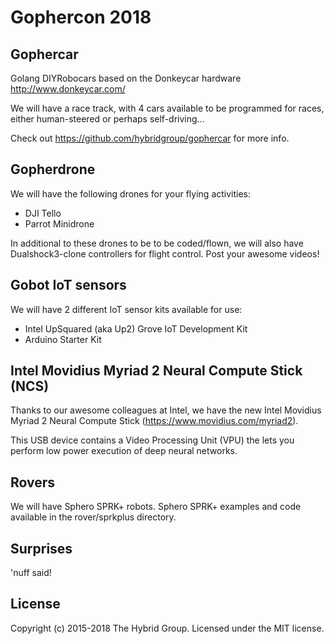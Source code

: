# Gophercon 2018

## Gophercar

Golang DIYRobocars based on the Donkeycar hardware http://www.donkeycar.com/

We will have a race track, with 4 cars available to be programmed for races, either human-steered or perhaps self-driving...

Check out https://github.com/hybridgroup/gophercar for more info.

## Gopherdrone

We will have the following drones for your flying activities:

- DJI Tello
- Parrot Minidrone

In additional to these drones to be to be coded/flown, we will also have Dualshock3-clone controllers for flight control. Post your awesome videos!

## Gobot IoT sensors

We will have 2 different IoT sensor kits available for use:

- Intel UpSquared (aka Up2) Grove IoT Development Kit
- Arduino Starter Kit

## Intel Movidius Myriad 2 Neural Compute Stick (NCS)

Thanks to our awesome colleagues at Intel, we have the new Intel Movidius Myriad 2 Neural Compute Stick (https://www.movidius.com/myriad2).

This USB device contains a Video Processing Unit (VPU) the lets you perform low power execution of deep neural networks.

## Rovers

We will have Sphero SPRK+ robots.
Sphero SPRK+ examples and code available in the rover/sprkplus directory.

## Surprises

'nuff said!

## License

Copyright (c) 2015-2018 The Hybrid Group. Licensed under the MIT license.
